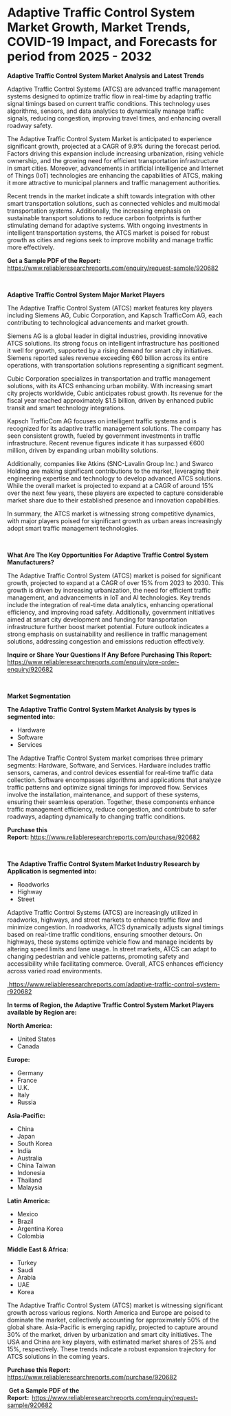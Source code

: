 <p><h1>Adaptive Traffic Control System Market Growth, Market Trends, COVID-19 Impact, and Forecasts for period from 2025 - 2032</h1></p><p><strong>Adaptive Traffic Control System Market Analysis and Latest Trends</strong></p>
<p><p>Adaptive Traffic Control Systems (ATCS) are advanced traffic management systems designed to optimize traffic flow in real-time by adapting traffic signal timings based on current traffic conditions. This technology uses algorithms, sensors, and data analytics to dynamically manage traffic signals, reducing congestion, improving travel times, and enhancing overall roadway safety.</p><p>The Adaptive Traffic Control System Market is anticipated to experience significant growth, projected at a CAGR of 9.9% during the forecast period. Factors driving this expansion include increasing urbanization, rising vehicle ownership, and the growing need for efficient transportation infrastructure in smart cities. Moreover, advancements in artificial intelligence and Internet of Things (IoT) technologies are enhancing the capabilities of ATCS, making it more attractive to municipal planners and traffic management authorities.</p><p>Recent trends in the market indicate a shift towards integration with other smart transportation solutions, such as connected vehicles and multimodal transportation systems. Additionally, the increasing emphasis on sustainable transport solutions to reduce carbon footprints is further stimulating demand for adaptive systems. With ongoing investments in intelligent transportation systems, the ATCS market is poised for robust growth as cities and regions seek to improve mobility and manage traffic more effectively.</p></p>
<p><strong>Get a Sample PDF of the Report:&nbsp;</strong> <a href="https://www.reliableresearchreports.com/enquiry/request-sample/920682?utm_campaign=3131&utm_medium=2&utm_source=Github&utm_content=ia&utm_term=18042025&utm_id=adaptive-traffic-control-system">https://www.reliableresearchreports.com/enquiry/request-sample/920682</a></p>
<p>&nbsp;</p>
<p><strong>Adaptive Traffic Control System Major Market Players</strong></p>
<p><p>The Adaptive Traffic Control System (ATCS) market features key players including Siemens AG, Cubic Corporation, and Kapsch TrafficCom AG, each contributing to technological advancements and market growth. </p><p>Siemens AG is a global leader in digital industries, providing innovative ATCS solutions. Its strong focus on intelligent infrastructure has positioned it well for growth, supported by a rising demand for smart city initiatives. Siemens reported sales revenue exceeding €60 billion across its entire operations, with transportation solutions representing a significant segment.</p><p>Cubic Corporation specializes in transportation and traffic management solutions, with its ATCS enhancing urban mobility. With increasing smart city projects worldwide, Cubic anticipates robust growth. Its revenue for the fiscal year reached approximately $1.5 billion, driven by enhanced public transit and smart technology integrations.</p><p>Kapsch TrafficCom AG focuses on intelligent traffic systems and is recognized for its adaptive traffic management solutions. The company has seen consistent growth, fueled by government investments in traffic infrastructure. Recent revenue figures indicate it has surpassed €600 million, driven by expanding urban mobility solutions.</p><p>Additionally, companies like Atkins (SNC-Lavalin Group Inc.) and Swarco Holding are making significant contributions to the market, leveraging their engineering expertise and technology to develop advanced ATCS solutions. While the overall market is projected to expand at a CAGR of around 15% over the next few years, these players are expected to capture considerable market share due to their established presence and innovation capabilities.</p><p>In summary, the ATCS market is witnessing strong competitive dynamics, with major players poised for significant growth as urban areas increasingly adopt smart traffic management technologies.</p></p>
<p>&nbsp;</p>
<p><strong>What Are The Key Opportunities For Adaptive Traffic Control System Manufacturers?</strong></p>
<p><p>The Adaptive Traffic Control System (ATCS) market is poised for significant growth, projected to expand at a CAGR of over 15% from 2023 to 2030. This growth is driven by increasing urbanization, the need for efficient traffic management, and advancements in IoT and AI technologies. Key trends include the integration of real-time data analytics, enhancing operational efficiency, and improving road safety. Additionally, government initiatives aimed at smart city development and funding for transportation infrastructure further boost market potential. Future outlook indicates a strong emphasis on sustainability and resilience in traffic management solutions, addressing congestion and emissions reduction effectively.</p></p>
<p><strong>Inquire or Share Your Questions If Any Before Purchasing This Report:</strong> <a href="https://www.reliableresearchreports.com/enquiry/pre-order-enquiry/920682?utm_campaign=3131&utm_medium=2&utm_source=Github&utm_content=ia&utm_term=18042025&utm_id=adaptive-traffic-control-system">https://www.reliableresearchreports.com/enquiry/pre-order-enquiry/920682</a></p>
<p>&nbsp;</p>
<p><strong>Market Segmentation</strong></p>
<p><strong>The Adaptive Traffic Control System Market Analysis by types is segmented into:</strong></p>
<p><ul><li>Hardware</li><li>Software</li><li>Services</li></ul></p>
<p><p>The Adaptive Traffic Control System market comprises three primary segments: Hardware, Software, and Services. Hardware includes traffic sensors, cameras, and control devices essential for real-time traffic data collection. Software encompasses algorithms and applications that analyze traffic patterns and optimize signal timings for improved flow. Services involve the installation, maintenance, and support of these systems, ensuring their seamless operation. Together, these components enhance traffic management efficiency, reduce congestion, and contribute to safer roadways, adapting dynamically to changing traffic conditions.</p></p>
<p><strong>Purchase this Report:&nbsp;</strong><a href="https://www.reliableresearchreports.com/purchase/920682?utm_campaign=3131&utm_medium=2&utm_source=Github&utm_content=ia&utm_term=18042025&utm_id=adaptive-traffic-control-system">https://www.reliableresearchreports.com/purchase/920682</a></p>
<p>&nbsp;</p>
<p><strong>The Adaptive Traffic Control System Market Industry Research by Application is segmented into:</strong></p>
<p><ul><li>Roadworks</li><li>Highway</li><li>Street</li></ul></p>
<p><p>Adaptive Traffic Control Systems (ATCS) are increasingly utilized in roadworks, highways, and street markets to enhance traffic flow and minimize congestion. In roadworks, ATCS dynamically adjusts signal timings based on real-time traffic conditions, ensuring smoother detours. On highways, these systems optimize vehicle flow and manage incidents by altering speed limits and lane usage. In street markets, ATCS can adapt to changing pedestrian and vehicle patterns, promoting safety and accessibility while facilitating commerce. Overall, ATCS enhances efficiency across varied road environments.</p></p>
<p><a href="https://www.reliableresearchreports.com/adaptive-traffic-control-system-r920682?utm_campaign=3131&utm_medium=2&utm_source=Github&utm_content=ia&utm_term=18042025&utm_id=adaptive-traffic-control-system">&nbsp;https://www.reliableresearchreports.com/adaptive-traffic-control-system-r920682</a></p>
<p><strong>In terms of Region, the Adaptive Traffic Control System Market Players available by Region are:</strong></p>
<p>
    <p> <strong> North America: </strong>
        <ul>
            <li>United States</li>
            <li>Canada</li>
        </ul>
        </p> 
    <p> <strong> Europe: </strong>
        <ul>
            <li>Germany</li>
            <li>France</li>
            <li>U.K.</li>
            <li>Italy</li>
            <li>Russia</li>
        </ul>
        </p> 
    <p> <strong> Asia-Pacific: </strong>
        <ul>
            <li>China</li>
            <li>Japan</li>
            <li>South Korea</li>
            <li>India</li>
            <li>Australia</li>
            <li>China Taiwan</li>
            <li>Indonesia</li>
            <li>Thailand</li>
            <li>Malaysia</li>
        </ul>
        </p> 
    <p> <strong> Latin America: </strong>
        <ul>
            <li>Mexico</li>
            <li>Brazil</li>
            <li>Argentina Korea</li>
            <li>Colombia</li>
        </ul>
        </p> 
    <p> <strong> Middle East & Africa: </strong>
        <ul>
            <li>Turkey</li>
            <li>Saudi</li>
            <li>Arabia</li>
            <li>UAE</li>
            <li>Korea</li>
        </ul>
    </p>
    </p>
<p><p>The Adaptive Traffic Control System (ATCS) market is witnessing significant growth across various regions. North America and Europe are poised to dominate the market, collectively accounting for approximately 50% of the global share. Asia-Pacific is emerging rapidly, projected to capture around 30% of the market, driven by urbanization and smart city initiatives. The USA and China are key players, with estimated market shares of 25% and 15%, respectively. These trends indicate a robust expansion trajectory for ATCS solutions in the coming years.</p></p>
<p><strong>Purchase this Report: </strong><a href="https://www.reliableresearchreports.com/purchase/920682?utm_campaign=3131&utm_medium=2&utm_source=Github&utm_content=ia&utm_term=18042025&utm_id=adaptive-traffic-control-system">https://www.reliableresearchreports.com/purchase/920682</a></p>
<p>&nbsp;<strong>Get a Sample PDF of the Report:&nbsp;&nbsp;</strong><a href="https://www.reliableresearchreports.com/enquiry/request-sample/920682?utm_campaign=3131&utm_medium=2&utm_source=Github&utm_content=ia&utm_term=18042025&utm_id=adaptive-traffic-control-system">https://www.reliableresearchreports.com/enquiry/request-sample/920682</a></p>
<p><strong></strong></p>
<p><p></p><p></p><p></p></p>